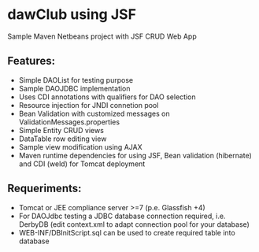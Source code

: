 dawClub using JSF
==========

Sample Maven Netbeans project with JSF CRUD Web App

Features:
-------------
- Simple DAOList for testing purpose
- Sample DAOJDBC implementation
- Uses CDI annotations with qualifiers for DAO selection
- Resource injection for JNDI connetion pool
- Bean Validation with customized messages on ValidationMessages.properties
- Simple Entity CRUD views
- DataTable row editing view
- Sample view modification using AJAX
- Maven runtime dependencies for using JSF, Bean validation (hibernate) and CDI (weld) for Tomcat deployment

Requeriments:
--------------
- Tomcat or JEE compliance server >=7 (p.e. Glassfish +4)
- For DAOJdbc testing a JDBC database connection required, i.e. DerbyDB (edit context.xml to adapt connection pool for your database)
- WEB-INF/DBInitScript.sql can be used to create required table into database

